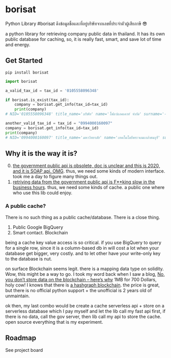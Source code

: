 # borisat
Python Library #borisat ดึงข้อมูลชื่อและที่อยู่บริษัทจากเลขที่ประจำตัวผู้เสียภาษี 😎

a python library for retrieving company public data in thailand. It has its own public database for caching, so, it is really fast, smart, and save lot of time and energy.

## Get Started
```shell
pip install borisat
```

```python
import borisat

a_valid_tax_id = tax_id = '0105558096348'

if borisat.is_exist(tax_id):
    company = borisat.get_info(tax_id=tax_id) 
    print(company)
# NID='0105558096348' title_name='บริษัท' name='โฟลว์แอคเคาท์ จำกัด' surname='-' branch_name='โฟลว์แอคเคาท์ จำกัด' branch_number=0 branch_title_name='บริษัท' business_first_date='2016/04/07' building_name='ชุดสกุลไทย สุรวงศ์ ทาวเวอร์' floor_number='11' room_number='12B' village_name='-' house_number='141/12' moo_number='-' soi_name='-' street_name='สุรวงศ์' thambol='สุริยวงศ์' amphur='บางรัก' province='กรุงเทพมหานคร' post_code='10500'

another_valid_tax_id = tax_id = "0994000160097"
company = borisat.get_info(tax_id=tax_id) 
print(company)
# NID='0994000160097' title_name='มหาวิทยาลัย' name='เทคโนโลยีพระจอมเกล้าธนบุรี' surname='-' branch_name='กลุ่มงานส่งเสริมและบริการวิจัย' branch_number=0 branch_title_name='-' business_first_date='2013/09/17' building_name='สำนักงานอธิการบดี' floor_number='-' room_number='-' village_name='-' house_number='126' moo_number='-' soi_name='-' street_name='ประชาอุทิศ' thambol='บางมด' amphur='ทุ่งครุ' province='กรุงเทพมหานคร' post_code='10140'
```

## Why it is the way it is?
0. [the government public api is obsolete, doc is unclear and this is 2020, and it is SOAP api. OMG](https://github.com/CircleOnCircles/rd_soap). thus, we need some kinds of modern interface. took me a day to figure many things out.
1. [retriving data from the government public api is F\*\*king slow in the business hours](https://github.com/CircleOnCircles/rd_soap). thus, we need some kinds of cache. a public one where who use this lib could enjoy.

### A public cache?
There is no such thing as a public cache/database. There is a close thing.
1. Public Google BigQuery
2. Smart contact. Blockchain 

being a cache key value access is so critical. if you use BigQuery to query for a single row, since it is a column-based db in will cost a lot when your database get bigger, very costly. and to let other have your write-only key to the database is nut.

on surface Blockchain seems legit. there is a mapping data type on solidity. Wow, this might be a way to go. I took my word back when I saw a blog, [No, you don’t store data on the blockchain – here’s why](https://jaxenter.com/blockchain-data-164727.html) 1MB for 700 Dollars, holy cow! I knows that there is [a hashgraph blockchain](https://www.hedera.com/). the price is great, but there is no official python support + the unofficial is 2 years old of unmaintain.

ok then, my last combo would be create a cache serverless api + store on a serverless database which I pay myself and let the lib call my fast api first, if there is no data, call the gov server, then lib call my api to store the cache. open source everything that is my experiment.

## Roadmap 

See project board
